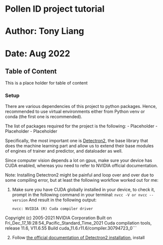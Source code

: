 # Pollen ID project tutorial
# Author: Tony Liang
# Date: Aug 2022


## Table of Content
This is a place holder for table of content

### Setup
There are various dependencies of this project to python packages. Hence, recommended to use virtual environments either from Python venv or conda (the first one is recommended). 

The list of packages required for the project is the following:
    - Placeholder
    - Placeholder
    - Placeholder

Specifically, the most important one is [Detectron2](https://detectron2.readthedocs.io/en/latest/index.html), the base library that does the machine learning part and allow us to extend their base modules of engines of trainer and predictor, and dataloader as well. 

Since computer vision depends a lot on gpus, make sure your device has CUDA enabled, whereas you need to refer to NVIDIA official documentation.

Note: Installing Detectron2 might be painful and loop over and over due to some compiling error, but at least the following workflow worked out for me:

1) Make sure you have CUDA globally installed in your device, to check it, prompt in the following command in your terminal:
    `nvcc -V or nvcc --version`
And result in the following output:
    ```$ nvcc -V
    nvcc: NVIDIA (R) Cuda compiler driver
Copyright (c) 2005-2021 NVIDIA Corporation
Built on Fri_Dec_17_18:28:54_Pacific_Standard_Time_2021
Cuda compilation tools, release 11.6, V11.6.55
Build cuda_11.6.r11.6/compiler.30794723_0```

2) Follow [the official documentation of Detectron2 installation](https://detectron2.readthedocs.io/en/latest/tutorials/install.html]), install 